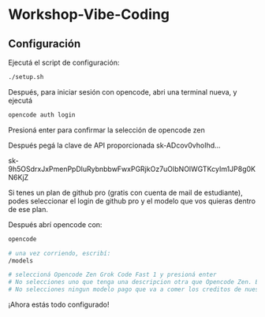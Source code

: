 # Workshop-Vibe-Coding

## Configuración

Ejecutá el script de configuración:

```bash
./setup.sh
```

Después, para iniciar sesión con opencode, abri una terminal nueva, y ejecutá

```bash
opencode auth login
```

Presioná enter para confirmar la selección de opencode zen

Después pegá la clave de API proporcionada sk-ADcov0vhoIhd...

sk-9h5OSdrxJxPmenPpDluRybnbbwFwxPGRjkOz7uOIbNOlWGTKcyIm1JP8g0KN6KjZ

Si tenes un plan de github pro (gratis con cuenta de mail de estudiante), podes seleccionar el login de github pro y el modelo que vos quieras dentro de ese plan.

Después abrí opencode con:

```bash
opencode

# una vez corriendo, escribí:
/models

# seleccioná Opencode Zen Grok Code Fast 1 y presioná enter
# No selecciones uno que tenga una descripcion otra que Opencode Zen. El modelo seleccionado se muestra abajo a la derecha.
# No selecciones ningun modelo pago que va a comer los creditos de nuestro plan y van a dejar de funcionar incluso los gratis para todos.
```

¡Ahora estás todo configurado!
